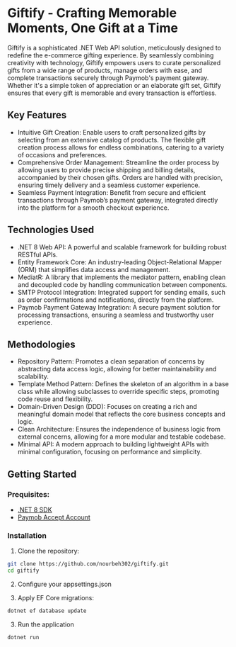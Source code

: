 # Giftify - Crafting Memorable Moments, One Gift at a Time
Giftify is a sophisticated .NET Web API solution, meticulously designed to redefine the e-commerce gifting experience. By seamlessly combining creativity with technology, Giftify empowers users to curate personalized gifts from a wide range of products, manage orders with ease, and complete transactions securely through Paymob's payment gateway. Whether it's a simple token of appreciation or an elaborate gift set, Giftify ensures that every gift is memorable and every transaction is effortless.

## Key Features
- Intuitive Gift Creation: Enable users to craft personalized gifts by selecting from an extensive catalog of products. The flexible gift creation process allows for endless combinations, catering to a variety of occasions and preferences.
- Comprehensive Order Management: Streamline the order process by allowing users to provide precise shipping and billing details, accompanied by their chosen gifts. Orders are handled with precision, ensuring timely delivery and a seamless customer experience.
- Seamless Payment Integration: Benefit from secure and efficient transactions through Paymob’s payment gateway, integrated directly into the platform for a smooth checkout experience.

## Technologies Used
- .NET 8 Web API: A powerful and scalable framework for building robust RESTful APIs.
- Entity Framework Core: An industry-leading Object-Relational Mapper (ORM) that simplifies data access and management.
- MediatR: A library that implements the mediator pattern, enabling clean and decoupled code by handling communication between components.
- SMTP Protocol Integration: Integrated support for sending emails, such as order confirmations and notifications, directly from the platform.
- Paymob Payment Gateway Integration: A secure payment solution for processing transactions, ensuring a seamless and trustworthy user experience.

## Methodologies
- Repository Pattern: Promotes a clean separation of concerns by abstracting data access logic, allowing for better maintainability and scalability.
- Template Method Pattern: Defines the skeleton of an algorithm in a base class while allowing subclasses to override specific steps, promoting code reuse and flexibility.
- Domain-Driven Design (DDD): Focuses on creating a rich and meaningful domain model that reflects the core business concepts and logic.
- Clean Architecture: Ensures the independence of business logic from external concerns, allowing for a more modular and testable codebase.
- Minimal API: A modern approach to building lightweight APIs with minimal configuration, focusing on performance and simplicity.


## Getting Started
### Prequisites: 
- [.NET 8 SDK](https://dotnet.microsoft.com/en-us/download/dotnet/8.0/)
- [Paymob Accept Account](https://accept.paymob.com/portal2/)

### Installation
1. Clone the repository:
```bash
git clone https://github.com/nourbeh302/giftify.git
cd giftify
```

2. Configure your appsettings.json

3. Apply EF Core migrations:
```bash
dotnet ef database update
```

3. Run the application
```bash
dotnet run
```
